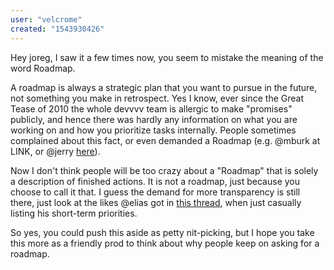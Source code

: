 ```yaml
---
user: "velcrome"
created: "1543930426"
---
```


Hey joreg, I saw it a few times now, you seem to mistake the meaning of the word Roadmap.

A roadmap is always a strategic plan that you want to pursue in the future, not something you make in retrospect.
Yes I know, ever since the Great Tease of 2010 the whole devvvv team is allergic to make "promises" publicly, and hence there was hardly any information on what you are working on and how you prioritize tasks internally. 
People sometimes complained about this fact, or even demanded a Roadmap (e.g. @mburk at LINK, or @jerry [here](https://discourse.vvvv.org/t/vvvv-ecosystem-and-design/16405)).

Now I don't think people will be too crazy about a "Roadmap" that is solely a description of finished actions. It is not a roadmap, just because you choose to call it that.
I guess the demand for more transparency is still there, just look at the likes @elias got in [this thread](https://discourse.vvvv.org/t/vl-feature-paste-c-code-into-vl-window-as-nodes/16957/15), when just casually listing his short-term priorities.

So yes, you could push this aside as petty nit-picking, but I hope you take this more as a friendly prod to think about why people keep on asking for a roadmap.

